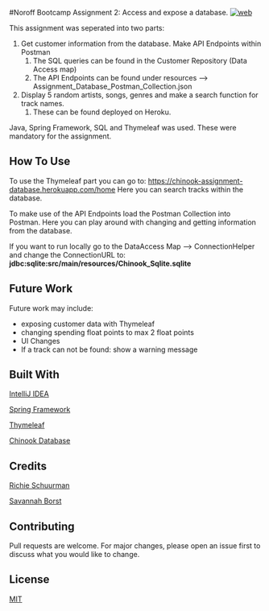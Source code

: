 #Noroff Bootcamp Assignment 2: Access and expose a database.
[![web](https://img.shields.io/static/v1?logo=heroku&message=Online&label=Heroku&color=430098)](https://chinook-assignment-database.herokuapp.com/home)

This assignment was seperated into two parts:
1. Get customer information from the database. Make API Endpoints within Postman
   1. The SQL queries can be found in the Customer Repository (Data Access map)
   2. The API Endpoints can be found under resources --> Assignment_Database_Postman_Collection.json
2. Display 5 random artists, songs, genres and make a search function for track names.
   1. These can be found deployed on Heroku.

Java, Spring Framework, SQL and Thymeleaf was used. These were mandatory for the assignment.


## How To Use
To use the Thymeleaf part you can go to: https://chinook-assignment-database.herokuapp.com/home
Here you can search tracks within the database.

To make use of the API Endpoints load the Postman Collection into Postman.
Here you can play around with changing and getting information from the database.

If you want to run locally go to the DataAccess Map --> ConnectionHelper and change the ConnectionURL to: **jdbc:sqlite:src/main/resources/Chinook_Sqlite.sqlite**
## Future Work
Future work may include:
- exposing customer data with Thymeleaf
- changing spending float points to max 2 float points
- UI Changes
- If a track can not be found: show a warning message

## Built With
[IntelliJ IDEA](https://www.jetbrains.com/idea/)

[Spring Framework](https://spring.io/)

[Thymeleaf](https://www.thymeleaf.org/)

[Chinook Database](https://www.sqlitetutorial.net/sqlite-sample-database/)

## Credits
[Richie Schuurman](https://github.com/RichieSchuurman)

[Savannah Borst](https://github.com/savannah-borst)

## Contributing
Pull requests are welcome. For major changes, please open an issue first to discuss what you would like to change.

## License
[MIT](https://choosealicense.com/licenses/mit/)
